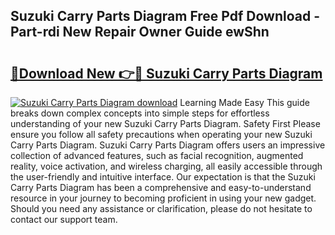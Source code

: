## Suzuki Carry Parts Diagram Free Pdf Download - Part-rdi New Repair Owner Guide ewShn

# <h2><a href="http://dfursv.blite.top/?on=Suzuki+Carry+Parts+Diagram">🔗Download New 👉🔴 Suzuki Carry Parts Diagram</a></h2>

[![Suzuki Carry Parts Diagram download](https://i.imgur.com/lujVjoI.png)](http://dfursv.blite.top/?on=Suzuki+Carry+Parts+Diagram)
Learning Made Easy This guide breaks down complex concepts into simple steps for effortless understanding of your new Suzuki Carry Parts Diagram. Safety First Please ensure you follow all safety precautions when operating your new Suzuki Carry Parts Diagram. Suzuki Carry Parts Diagram offers users an impressive collection of advanced features, such as facial recognition, augmented reality, voice activation, and wireless charging, all easily accessible through the user-friendly and intuitive interface. Our expectation is that the Suzuki Carry Parts Diagram has been a comprehensive and easy-to-understand resource in your journey to becoming proficient in using your new gadget. Should you need any assistance or clarification, please do not hesitate to contact our support team.
